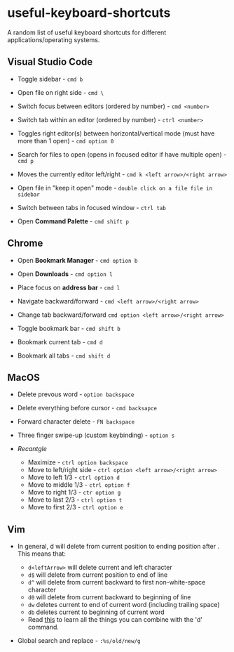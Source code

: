 # useful-keyboard-shortcuts
A random list of useful keyboard shortcuts for different applications/operating systems.

## Visual Studio Code

* Toggle sidebar - `cmd b`

* Open file on right side - `cmd \` 

* Switch focus between editors (ordered by number) - `cmd <number>`

* Switch tab within an editor (ordered by number) - `ctrl <number>`
  
* Toggles right editor(s) between horizontal/vertical mode (must have more than 1 open) - `cmd option 0`

* Search for files to open (opens in focused editor if have multiple open) - `cmd p`

* Moves the currently editor left/right - `cmd k <left arrow>/<right arrow>`

* Open file in "keep it open" mode - `double click on a file file in sidebar`

* Switch between tabs in focused window - `ctrl tab`

* Open **Command Palette** - `cmd shift p`


## Chrome

* Open **Bookmark Manager** - `cmd option b`

* Open **Downloads** - `cmd option l`
 
* Place focus on **address bar** - `cmd l`

* Navigate backward/forward - `cmd <left arrow>/<right arrow>`

* Change tab backward/forward `cmd option <left arrow>/<right arrow>`

* Toggle bookmark bar - `cmd shift b`

* Bookmark current tab - `cmd d`

* Bookmark all tabs - `cmd shift d`

## MacOS

* Delete prevous word - `option backspace`

* Delete everything before cursor - `cmd backsapce`

* Forward character delete - `FN backspace`

* Three finger swipe-up (custom keybinding) - `option s`

* *Recantgle*
  - Maximize - `ctrl option backspace`
  - Move to left/right side - `ctrl option <left arrow>/<right arrow>`
  - Move to left 1/3 - `ctrl option d`
  - Move to middle 1/3 - `ctrl option f`
  - Move to right 1/3 - `ctr option g`
  - Move to last 2/3 - `ctrl option t`
  - Move to first 2/3 - `ctrl option e`

## Vim

* In general, d<motion> will delete from current position to ending position after <motion>. This means that:

  - `d<leftArrow>` will delete current and left character
  - `d$` will delete from current position to end of line
  - `d^` will delete from current backward to first non-white-space character
  - `d0` will delete from current backward to beginning of line
  - `dw` deletes current to end of current word (including trailing space)
  - `db` deletes current to beginning of current word
  - Read [this](https://vimdoc.sourceforge.net/htmldoc/motion.html#motion.txt) to learn all the things you can combine with the 'd' command.

* Global search and replace - `:%s/old/new/g`
